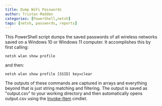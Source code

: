 ```yaml
---
title: Dump WiFi Passwords
author: Tristan Madden
categories: [PowerShell,netsh]
tags: [netsh, passwords, reports]
---
```


This PowerShell script dumps the saved passwords of all wireless networks saved on a Windows 10 or Windows 11 computer. It accomplishes this by first calling:

```console
netsh wlan show profile
```
and then:
```console
netsh wlan show profile [SSID] key=clear
```
The outputs of these commands are captured in arrays and everything beyond that is just string matching and filtering. The output is saved as "output.csv" to your working directory and then automatically opens output.csv using the <a href="https://docs.microsoft.com/en-us/powershell/module/microsoft.powershell.management/invoke-item?view=powershell-7.2">Invoke-Item</a> cmdlet. 

<script src="https://gist.github.com/Trimad/1829b942568540b704b9ec21cfe99279.js"></script>